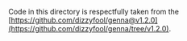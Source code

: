Code in this directory is respectfully taken from the 
[https://github.com/dizzyfool/genna@v1.2.0](https://github.com/dizzyfool/genna/tree/v1.2.0).